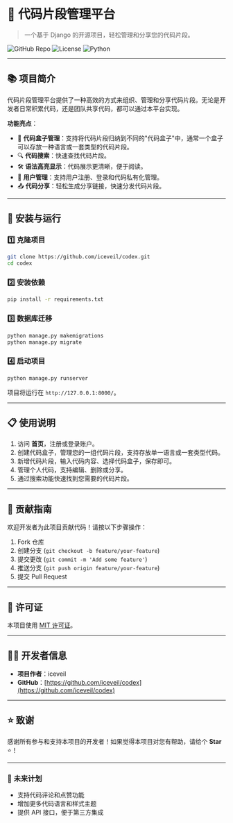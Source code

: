 # 🚀 **代码片段管理平台**

> 一个基于 Django 的开源项目，轻松管理和分享您的代码片段。

![GitHub Repo](https://img.shields.io/badge/Django-5.x-green) ![License](https://img.shields.io/badge/License-MIT-blue) ![Python](https://img.shields.io/badge/Python-3.9+-yellow)

---

## 📚 **项目简介**

代码片段管理平台提供了一种高效的方式来组织、管理和分享代码片段。无论是开发者日常积累代码，还是团队共享代码，都可以通过本平台实现。

**功能亮点**：
- 🌟 **代码盒子管理**：支持将代码片段归纳到不同的"代码盒子"中，通常一个盒子可以存放一种语言或一套类型的代码片段。
- 🔍 **代码搜索**：快速查找代码片段。
- 🛠 **语法高亮显示**：代码展示更清晰，便于阅读。
- 🤝 **用户管理**：支持用户注册、登录和代码私有化管理。
- 📤 **代码分享**：轻松生成分享链接，快速分发代码片段。

---

## 🚀 **安装与运行**

### 1️⃣ 克隆项目

```bash
git clone https://github.com/iceveil/codex.git
cd codex
```

### 2️⃣ 安装依赖

```bash
pip install -r requirements.txt
```

### 3️⃣ 数据库迁移

```bash
python manage.py makemigrations
python manage.py migrate
```

### 4️⃣ 启动项目

```bash
python manage.py runserver
```

项目将运行在 `http://127.0.0.1:8000/`。

---

## 📋 **使用说明**

1. 访问 **首页**，注册或登录账户。
2. 创建代码盒子，管理您的一组代码片段，支持存放单一语言或一套类型代码。
3. 新增代码片段，输入代码内容、选择代码盒子，保存即可。
4. 管理个人代码，支持编辑、删除或分享。
5. 通过搜索功能快速找到您需要的代码片段。

---

## 🤝 **贡献指南**

欢迎开发者为此项目贡献代码！请按以下步骤操作：

1. Fork 仓库
2. 创建分支 (`git checkout -b feature/your-feature`)
3. 提交更改 (`git commit -m 'Add some feature'`)
4. 推送分支 (`git push origin feature/your-feature`)
5. 提交 Pull Request

---

## 📄 **许可证**

本项目使用 [MIT 许可证](LICENSE)。

---

## 🧑‍💻 **开发者信息**

- **项目作者**：iceveil
- **GitHub**：[https://github.com/iceveil/codex](https://github.com/iceveil/codex)

---

## ⭐ **致谢**

感谢所有参与和支持本项目的开发者！如果觉得本项目对您有帮助，请给个 **Star** ⭐！

---

### 🎉 **未来计划**

- 支持代码评论和点赞功能
- 增加更多代码语言和样式主题
- 提供 API 接口，便于第三方集成